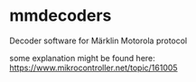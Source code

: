 # mmdecoders

Decoder software for Märklin Motorola protocol

some explanation might be found here: https://www.mikrocontroller.net/topic/161005
